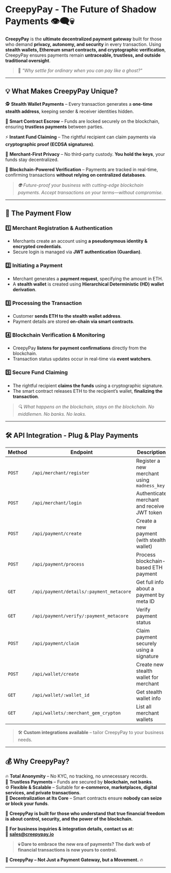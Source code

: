 # **CreepyPay - The Future of Shadow Payments** 👁‍🗨💀  

**CreepyPay** is the **ultimate decentralized payment gateway** built for those who demand **privacy, autonomy, and security** in every transaction. Using **stealth wallets, Ethereum smart contracts, and cryptographic verification**, CreepyPay ensures payments remain **untraceable, trustless, and outside traditional oversight**.  

> 💬 *"Why settle for ordinary when you can pay like a ghost?"*  

---

## **💡 What Makes CreepyPay Unique?**  

🕵️ **Stealth Wallet Payments** – Every transaction generates a **one-time stealth address**, keeping sender & receiver identities hidden.  

🔗 **Smart Contract Escrow** – Funds are locked securely on the blockchain, ensuring **trustless payments** between parties.  

⚡ **Instant Fund Claiming** – The rightful recipient can claim payments via **cryptographic proof (ECDSA signatures)**.  

🔐 **Merchant-First Privacy** – No third-party custody. **You hold the keys**, your funds stay decentralized.  

📡 **Blockchain-Powered Verification** – Payments are tracked in real-time, confirming transactions **without relying on centralized databases**.  

> *👽 Future-proof your business with cutting-edge blockchain payments. Accept transactions on your terms—without compromise.*  

---

## **📜 The Payment Flow**  

### 1️⃣ **Merchant Registration & Authentication**  
- Merchants create an account using **a pseudonymous identity & encrypted credentials**.  
- Secure login is managed via **JWT authentication (Guardian)**.  

### 2️⃣ **Initiating a Payment**  
- Merchant generates a **payment request**, specifying the amount in ETH.  
- A **stealth wallet** is created using **Hierarchical Deterministic (HD) wallet derivation**.  

### 3️⃣ **Processing the Transaction**  
- Customer **sends ETH to the stealth wallet address**.  
- Payment details are stored **on-chain via smart contracts**.  

### 4️⃣ **Blockchain Verification & Monitoring**  
- CreepyPay **listens for payment confirmations** directly from the blockchain.  
- Transaction status updates occur in real-time via **event watchers**.  

### 5️⃣ **Secure Fund Claiming**  
- The rightful recipient **claims the funds** using a cryptographic signature.  
- The smart contract releases ETH to the recipient’s wallet, **finalizing the transaction**.  

> *🔍 What happens on the blockchain, stays on the blockchain. No middlemen. No banks. No leaks.*  

---

## **🛠 API Integration - Plug & Play Payments**

| **Method** | **Endpoint** | **Description** |
|------------|-------------|-----------------|
| `POST`     | `/api/merchant/register` | Register a new merchant using `madness_key` |
| `POST`     | `/api/merchant/login`    | Authenticate merchant and receive JWT token |
| `POST`     | `/api/payment/create`    | Create a new payment (with stealth wallet) |
| `POST`     | `/api/payment/process`   | Process blockchain-based ETH payment |
| `GET`      | `/api/payment/details/:payment_metacore` | Get full info about a payment by meta ID |
| `GET`      | `/api/payment/verify/:payment_metacore`  | Verify payment status |
| `POST`     | `/api/payment/claim`     | Claim payment securely using a signature |
| `POST`     | `/api/wallet/create`     | Create new stealth wallet for merchant |
| `GET`      | `/api/wallet/:wallet_id` | Get stealth wallet info |
| `GET`      | `/api/wallets/:merchant_gem_crypton` | List all merchant wallets |

> 🛠 **Custom integrations available** – tailor CreepyPay to your business needs.  

---

## **💰 Why CreepyPay?**
🔥 **Total Anonymity** – No KYC, no tracking, no unnecessary records.  
🚀 **Trustless Payments** – Funds are secured by **blockchain, not banks**.  
⚙️ **Flexible & Scalable** – Suitable for **e-commerce, marketplaces, digital services, and private transactions**.  
🦇 **Decentralization at Its Core** – Smart contracts ensure **nobody can seize or block your funds**.  

🔮 **CreepyPay is built for those who understand that true financial freedom is about control, security, and the power of the blockchain.**  

📩 **For business inquiries & integration details, contact us at:**  
📧 **sales@creepypay.io**  

> **💀 Dare to embrace the new era of payments? The dark web of financial transactions is now yours to control.**  

🚀 **CreepyPay – Not Just a Payment Gateway, but a Movement.** 🔥  

---
